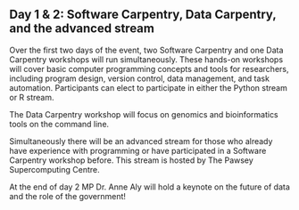 ## Day 1 & 2: Software Carpentry, Data Carpentry, and the advanced stream

Over the first two days of the event, two Software Carpentry and one Data Carpentry workshops will run simultaneously. These hands-on workshops will cover basic computer programming concepts and tools for researchers, including program design, version control, data management, and task automation. Participants can elect to participate in either the Python stream or R stream.

The Data Carpentry workshop will focus on genomics and bioinformatics tools on the command line.

Simultaneously there will be an advanced stream for those who already have experience with programming or have participated in a Software Carpentry workshop before. This stream is hosted by The Pawsey Supercomputing Centre.

At the end of day 2 MP Dr. Anne Aly will hold a keynote on the future of data and the role of the government!
